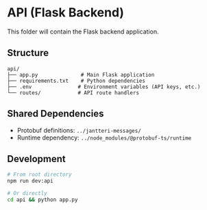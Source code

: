 # API (Flask Backend)

This folder will contain the Flask backend application.

## Structure
```
api/
├── app.py              # Main Flask application
├── requirements.txt    # Python dependencies
├── .env               # Environment variables (API keys, etc.)
└── routes/            # API route handlers
```

## Shared Dependencies
- Protobuf definitions: `../jantteri-messages/`
- Runtime dependency: `../node_modules/@protobuf-ts/runtime`

## Development
```bash
# From root directory
npm run dev:api

# Or directly
cd api && python app.py
```
